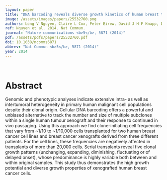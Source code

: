 ```yaml
---
layout: paper
title: "DNA barcoding reveals diverse growth kinetics of human breast tumour subclones in serially passaged xenografts."
image: /assets/images/papers/25532760.png
authors: Long V Nguyen, Claire L Cox, Peter Eirew, David J H F Knapp, Davide Pellacani, Nagarajan Kannan, Annaick Carles, Michelle Moksa, Sneha Balani, Sohrab Shah, Martin Hirst, Samuel Aparicio, Connie J Eaves
ref: Nguyen et al. 2014. Nat Commun.
journal: "Nature communications <b>5</b>, 5871 (2014)"
pdf: /assets/pdfs/papers/25532760.pdf
doi: 10.1038/ncomms6871
abbrev: "Nat Commun <b>5</b>, 5871 (2014)"
year: 2014
---
```


<br />
<div data-badge-popover="right" data-badge-type="donut" data-pmid="25532760" data-hide-no-mentions="true" class="altmetric-embed"></div>

# Abstract

Genomic and phenotypic analyses indicate extensive intra- as well as intertumoral heterogeneity in primary human malignant cell populations despite their clonal origin. Cellular DNA barcoding offers a powerful and unbiased alternative to track the number and size of multiple subclones within a single human tumour xenograft and their response to continued in vivo passaging. Using this approach we find clone-initiating cell frequencies that vary from ~1/10 to ~1/10,000 cells transplanted for two human breast cancer cell lines and breast cancer xenografts derived from three different patients. For the cell lines, these frequencies are negatively affected in transplants of more than 20,000 cells. Serial transplants reveal five clonal growth patterns (unchanging, expanding, diminishing, fluctuating or of delayed onset), whose predominance is highly variable both between and within original samples. This study thus demonstrates the high growth potential and diverse growth properties of xenografted human breast cancer cells.

